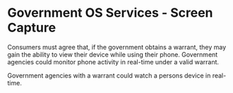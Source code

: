 # Government OS Services - Screen Capture

Consumers must agree that, if the government obtains a warrant, they may gain the ability to view their device while using their phone. Government agencies could monitor phone activity in real-time under a valid warrant.

Government agencies with a warrant could watch a persons device in real-time.
